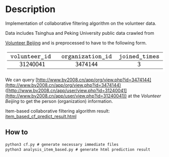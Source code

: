 # Description

Implementation of collaborative filtering algorithm on the volunteer data.

Data includes Tsinghua and Peking University public data crawled from 

[Volunteer Beijing](www.bv2008.cn) and is preprocessed to have to the following form.

![](./data_description.png)



We can query [http://www.bv2008.cn/app/org/view.php?id=3474144](http://www.bv2008.cn/app/org/view.php?id=3474144) ([http://www.bv2008.cn/app/user/view.php?id=31240041](http://www.bv2008.cn/app/user/view.php?id=31240041)) at the *Volunteer Beijing* to get the person (organization) information.

Item-based collaborative filtering algorithm result: [item_based_cf_predict_result.html](http://data-visualization.leidenschaft.cn/algorithm_basic/item_based_cf_predict_result.html)

## How to
   ```shell
   python3 cf.py # generate necessary immediate files
   python3 analysis_item_based.py # generate html prediction result
   ```
    